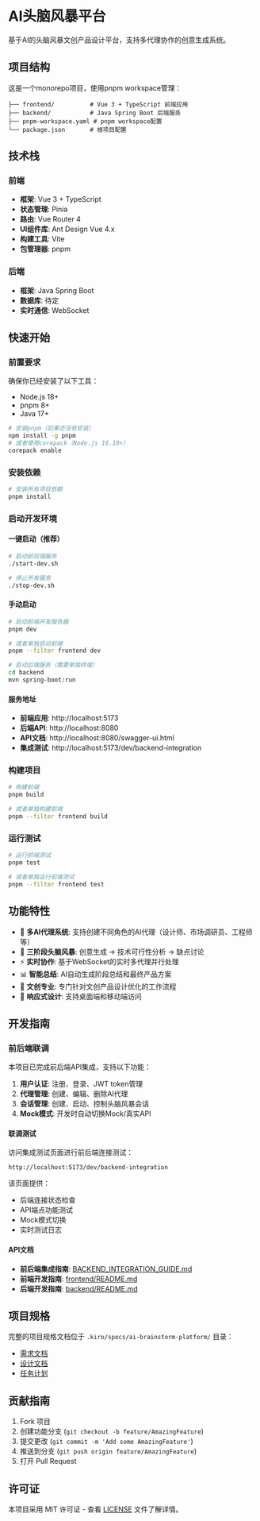 # AI头脑风暴平台

基于AI的头脑风暴文创产品设计平台，支持多代理协作的创意生成系统。

## 项目结构

这是一个monorepo项目，使用pnpm workspace管理：

```
├── frontend/          # Vue 3 + TypeScript 前端应用
├── backend/           # Java Spring Boot 后端服务
├── pnpm-workspace.yaml # pnpm workspace配置
└── package.json       # 根项目配置
```

## 技术栈

### 前端
- **框架**: Vue 3 + TypeScript
- **状态管理**: Pinia
- **路由**: Vue Router 4
- **UI组件库**: Ant Design Vue 4.x
- **构建工具**: Vite
- **包管理器**: pnpm

### 后端
- **框架**: Java Spring Boot
- **数据库**: 待定
- **实时通信**: WebSocket

## 快速开始

### 前置要求

确保你已经安装了以下工具：

- Node.js 18+
- pnpm 8+
- Java 17+

```bash
# 安装pnpm（如果还没有安装）
npm install -g pnpm
# 或者使用corepack（Node.js 16.10+）
corepack enable
```

### 安装依赖

```bash
# 安装所有项目依赖
pnpm install
```

### 启动开发环境

#### 一键启动（推荐）

```bash
# 启动前后端服务
./start-dev.sh

# 停止所有服务
./stop-dev.sh
```

#### 手动启动

```bash
# 启动前端开发服务器
pnpm dev

# 或者单独启动前端
pnpm --filter frontend dev

# 启动后端服务（需要单独终端）
cd backend
mvn spring-boot:run
```

#### 服务地址

- **前端应用**: http://localhost:5173
- **后端API**: http://localhost:8080
- **API文档**: http://localhost:8080/swagger-ui.html
- **集成测试**: http://localhost:5173/dev/backend-integration

### 构建项目

```bash
# 构建前端
pnpm build

# 或者单独构建前端
pnpm --filter frontend build
```

### 运行测试

```bash
# 运行前端测试
pnpm test

# 或者单独运行前端测试
pnpm --filter frontend test
```

## 功能特性

- 🤖 **多AI代理系统**: 支持创建不同角色的AI代理（设计师、市场调研员、工程师等）
- 🧠 **三阶段头脑风暴**: 创意生成 → 技术可行性分析 → 缺点讨论
- ⚡ **实时协作**: 基于WebSocket的实时多代理并行处理
- 📊 **智能总结**: AI自动生成阶段总结和最终产品方案
- 🎨 **文创专业**: 专门针对文创产品设计优化的工作流程
- 📱 **响应式设计**: 支持桌面端和移动端访问

## 开发指南

### 前后端联调

本项目已完成前后端API集成，支持以下功能：

1. **用户认证**: 注册、登录、JWT token管理
2. **代理管理**: 创建、编辑、删除AI代理
3. **会话管理**: 创建、启动、控制头脑风暴会话
4. **Mock模式**: 开发时自动切换Mock/真实API

#### 联调测试

访问集成测试页面进行前后端连接测试：
```
http://localhost:5173/dev/backend-integration
```

该页面提供：
- 后端连接状态检查
- API端点功能测试  
- Mock模式切换
- 实时测试日志

#### API文档

- **前后端集成指南**: [BACKEND_INTEGRATION_GUIDE.md](./frontend/BACKEND_INTEGRATION_GUIDE.md)
- **前端开发指南**: [frontend/README.md](./frontend/README.md)
- **后端开发指南**: [backend/README.md](./backend/README.md)

## 项目规格

完整的项目规格文档位于 `.kiro/specs/ai-brainstorm-platform/` 目录：

- [需求文档](./kiro/specs/ai-brainstorm-platform/requirements.md)
- [设计文档](./kiro/specs/ai-brainstorm-platform/design.md)
- [任务计划](./kiro/specs/ai-brainstorm-platform/tasks.md)

## 贡献指南

1. Fork 项目
2. 创建功能分支 (`git checkout -b feature/AmazingFeature`)
3. 提交更改 (`git commit -m 'Add some AmazingFeature'`)
4. 推送到分支 (`git push origin feature/AmazingFeature`)
5. 打开 Pull Request

## 许可证

本项目采用 MIT 许可证 - 查看 [LICENSE](LICENSE) 文件了解详情。
